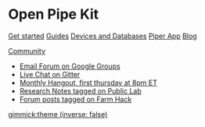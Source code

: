 # Open Pipe Kit


[Get started](README.md)
[Guides](guides.md)
[Devices and Databases](devices-and-databases.md)
[Piper App](piper-app.md)
[Blog](blog.md)

[Community]()

  * [Email Forum on Google Groups](https://groups.google.com/forum/#!forum/open-pipe-kit)
  * [Live Chat on Gitter](https://gitter.im/openpipekit/openpipekit)
  * [Monthly Hangout, first thursday at 8pm ET](https://plus.google.com/hangouts/_/rjsteinert.com/open-pipe-kit)
  * [Research Notes tagged on Public Lab](https://publiclab.org/tag/open-pipe-kit)
  * [Forum posts tagged on Farm Hack]()


[gimmick:theme (inverse: false)](flatly)
